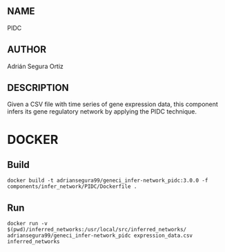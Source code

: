 ## NAME

PIDC

## AUTHOR

Adrián Segura Ortiz

## DESCRIPTION

Given a CSV file with time series of gene expression data, this component infers its gene regulatory network by applying the PIDC technique.

# DOCKER

## Build

```
docker build -t adriansegura99/geneci_infer-network_pidc:3.0.0 -f components/infer_network/PIDC/Dockerfile .
```

## Run

```
docker run -v $(pwd)/inferred_networks:/usr/local/src/inferred_networks/ adriansegura99/geneci_infer-network_pidc expression_data.csv inferred_networks
```
